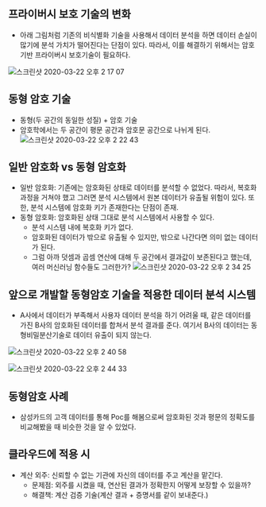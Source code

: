 ## 프라이버시 보호 기술의 변화

- 아래 그림처럼 기존의 비식별화 기술을 사용해서 데이터 분석을 하면 데이터 손실이 많기에 분석 가치가 떨어진다는 단점이 있다. 따라서,
이를 해결하기 위해서는 암호 기반 프라이버시 보호기술이 필요하다.

![스크린샷 2020-03-22 오후 2 17 07](https://user-images.githubusercontent.com/26040955/77242982-d0d02080-6c47-11ea-83bb-9ec4e0c83e89.png)

## 동형 암호 기술

- 동형(두 공간의 동일한 성질) + 암호 기술
- 암호학에서는 두 공간이 평문 공간과 암호문 공간으로 나뉘게 된다.
![스크린샷 2020-03-22 오후 2 22 43](https://user-images.githubusercontent.com/26040955/77243035-99ae3f00-6c48-11ea-8b04-4010ab098045.png)

## 일반 암호화 vs 동형 암호화

- 일반 암호화: 기존에는 암호화된 상태로 데이터를 분석할 수 없었다. 따라서, 복호화 과정을 거쳐야 했고 그러면 분석 시스템에서 원본 데이터가 
유출될 위험이 있다. 또한, 분석 시스템에 암호화 키가 존재한다는 단점이 존재.
- 동형 암호화: 암호화된 상태 그대로 분석 시스템에서 사용할 수 있다.
  * 분석 시스템 내에 복호화 키가 없다.
  * 암호화된 데이터가 밖으로 유출될 수 있지만, 밖으로 나간다면 의미 없는 데이터가 된다.
  * 그럼 아까 덧셈과 곱셈 연산에 대해 두 공간에서 결과값이 보존된다고 했는데, 여러 머신러닝 함수들도 그러한가?
  ![스크린샷 2020-03-22 오후 2 34 25](https://user-images.githubusercontent.com/26040955/77243157-3c1af200-6c4a-11ea-9abf-eb091fde6866.png)

## 앞으로 개발할 동형암호 기술을 적용한 데이터 분석 시스템

- A사에서 데이터가 부족해서 사용자 데이터 분석을 하기 어려울 때, 같은 데이터를 가진 B사의 암호화된 데이터를 합쳐서 분석 결과를 준다.
여기서 B사의 데이터는 동형비밀분산기술로 데이터 유출이 되지 않는다.

![스크린샷 2020-03-22 오후 2 40 58](https://user-images.githubusercontent.com/26040955/77243240-2659fc80-6c4b-11ea-9576-41ee13f86e19.png)

![스크린샷 2020-03-22 오후 2 44 33](https://user-images.githubusercontent.com/26040955/77243279-a5e7cb80-6c4b-11ea-89c6-0900fdab1461.png)

## 동형암호 사례

- 삼성카드의 고객 데이터를 통해 Poc를 해봄으로써 암호화된 것과 평문의 정확도를 비교해봤을 때 비슷한 것을 알 수 있었다.

## 클라우드에 적용 시 

- 계산 외주: 신뢰할 수 없는 기관에 자신의 데이터를 주고 계산을 맡긴다.
  * 문제점: 외주를 시켰을 때, 연산된 결과가 정확한지 어떻게 보장할 수 있을까?
  * 해결책: 계산 검증 기술(계산 결과 + 증명서를 같이 보내준다.)







